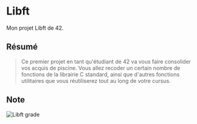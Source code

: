 # Libft
Mon projet Libft de 42.

## Résumé
> Ce premier projet en tant qu'étudiant de 42 va vous faire consolider vos acquis de piscine. Vous allez recoder un certain nombre de fonctions de la librairie C standard, ainsi que d'autres fonctions utilitaires que vous réutiliserez tout au long de votre cursus.

## Note
![Libft grade](https://badge42.vercel.app/api/v2/cl1kx405i014409ju8dq834q5/project/2380202)

